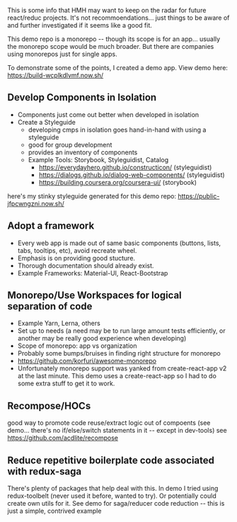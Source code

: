 This is some info that HMH may want to keep on the radar for future react/reduc projects. It's not recommoendations... just things to be aware of and further investigated if it seems like a good fit. 

This demo repo is a monorepo -- though its scope is for an app... usually the monorepo scope would be much broader. But there are companies using monorepos just for single apps.

To demonstrate some of the points, I created a demo app. View demo here:
https://build-wcplkdlvmf.now.sh/

## Develop Components in Isolation
  * Components just come out better when developed in isolation
  * Create a Styleguide
    * developing cmps in isolation goes hand-in-hand with using a styleguide
    * good for group development
    * provides an inventory of components
    * Example Tools: Storybook, Styleguidist, Catalog
       * https://everydayhero.github.io/constructicon/ (styleguidist)
       * https://dialogs.github.io/dialog-web-components/ (styleguidist)
       * https://building.coursera.org/coursera-ui/ (storybook)
       
here's my stinky styleguide generated for this demo repo: 
https://public-jfpcwngzni.now.sh/

## Adopt a framework
  * Every web app is made out of same basic components (buttons, lists, tabs, tooltips, etc), avoid recreate wheel.
  * Emphasis is on providing good stucture.
  * Thorough documentation should already exist.
  * Example Frameworks: Material-UI, React-Bootstrap
  
## Monorepo/Use Workspaces for logical separation of code
  * Example Yarn, Lerna, others
  * Set up to needs (a need may be to run large amount tests efficiently, or another may be really good experience when developing)
  * Scope of monorepo: app vs organization
  * Probably some bumps/bruises in finding right structure for monorepo
  * <Resource> https://github.com/korfuri/awesome-monorepo
  * Unfortunately monorepo support was yanked from create-react-app v2 at the last minute. This demo uses a create-react-app so I had to do some extra stuff to get it to work.
  
 ## Recompose/HOCs
 good way to promote code reuse/extract logic out of compoents (see demo... there's no if/else/switch statements in it -- except in dev-tools)
 see https://github.com/acdlite/recompose
 
 ## Reduce repetitive boilerplate code associated with redux-saga
 There's plenty of packages that help deal with this. In demo I tried using redux-toolbelt (never used it before, wanted to try). Or potentially could create own utils for it. See demo for saga/reducer code reduction -- this is just a simple, contrived example
 
 
